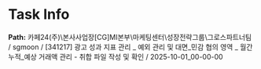 # Task Info

**Path:** 카페24(주)\본사사업장\[CG]MI본부\마케팅센터\성장전략그룹\그로스파트너팀 / sgmoon / [341217] 광고 성과 지표 관리 _ 예외 관리 및 대면_민감 협의 영역 _ 월간 누적_예상 거래액 관리 - 취합 파일 작성 및 확인 / 2025-10-01_00-00-00

